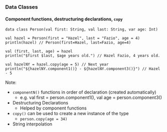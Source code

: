 ### Data Classes
#### Component functions, destructuring declarations, `copy`

```
data class Person(val first: String, val last: String, var age: Int)
```
```
val hazel = Person(first = "Hazel", last = "Fazio", age = 4)
println(hazel) // Person(first=Hazel, last=Fazio, age=4) 

val (first, last, age) = hazel
println("$first $last, $age years old.") // Hazel Fazio, 4 years old.

val hazelNY = hazel.copy(age = 5) // Next year
println("${hazelNY.component1()} - ${hazelNY.component3()}") // Hazel - 5
```

Note:
+ `componentN()` functions in order of declaration (created automatically)
    + e.g. val first = person.component1(), val age = person.component3()
+ Destructuring Declarations
    + Helped by component functions
+ `copy()` can be used to create a new instance of the type
    + `person.copy(age = 34)`
+ String interpolation
     